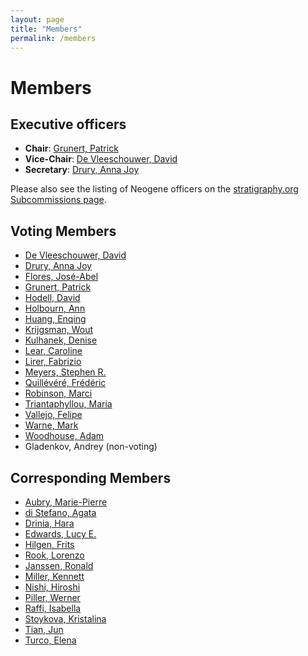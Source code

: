 ```yaml
---
layout: page
title: "Members"
permalink: /members
---
```

# Members

## Executive officers

* **Chair**: [Grunert, Patrick](mailto:pgrunert@uni-koeln.de)
* **Vice-Chair**: [De Vleeschouwer, David](mailto:ddevlees@uni-muenster.de)
* **Secretary**: [Drury, Anna Joy](mailto:a.j.drury@leicester.ac.uk)

Please also see the listing of Neogene officers on the [stratigraphy.org Subcommissions page](https://stratigraphy.org/subcommissions#neogene).

## Voting Members

* [De Vleeschouwer, David](mailto:ddevlees@uni-muenster.de)
* [Drury, Anna Joy](mailto:a.j.drury@leicester.ac.uk)
* [Flores, José-Abel](mailto:flores@usal.es)
* [Grunert, Patrick](mailto:pgrunert@uni-koeln.de)
* [Hodell, David](mailto:dah73@cam.ac.uk)
* [Holbourn, Ann](mailto:ann.holbourn@ifg.uni-kiel.de)
* [Huang, Enqing](mailto:ehuang@tongji.edu.cn)
* [Krijgsman, Wout](mailto:W.Krijgsman@uu.nl)
* [Kulhanek, Denise](mailto:denise.kulhanek@ifg.uni-kiel.de)
* [Lear, Caroline](mailto:LearC@cardiff.ac.uk)
* [Lirer, Fabrizio](mailto:fabrizio.lirer@uniroma1.it)
* [Meyers, Stephen R.](mailto:rmeyers2@wisc.edu)
* [Quillévéré, Frédéric](mailto:frederic.quillevere@univ-lyon1.fr)
* [Robinson, Marci](mailto:mmrobinson@usgs.gov)
* [Triantaphyllou, Maria](mailto:mtriant@geol.uoa.gr)
* [Vallejo, Felipe](mailto:diego.vallejo@ucaldas.edu.co)
* [Warne, Mark](mailto:mark.warne@deakin.edu.au)
* [Woodhouse, Adam](mailto:adam.woodhouse@bristol.ac.uk)
* Gladenkov, Andrey (non-voting)

## Corresponding Members

* [Aubry, Marie-Pierre](mailto:aubry@eps.rutgers.edu)
* [di Stefano, Agata](mailto:distefan@unict.it)
* [Drinia, Hara](mailto:cntrinia@geol.uoa.gr)
* [Edwards, Lucy E.](mailto:leedward@usgs.gov)
* [Hilgen, Frits](mailto:F.J.Hilgen@uu.nl)
* [Rook, Lorenzo](mailto:lorenzo.rook@unifi.it)
* [Janssen, Ronald](mailto:Ronald.Janssen@senckenberg.de)
* [Miller, Kennett](mailto:kgm@rutgers.edu)
* [Nishi, Hiroshi](mailto:hiroshi.nishi.b3@tohoku.ac.jp)
* [Piller, Werner](mailto:werner.piller@uni-graz.at)
* [Raffi, Isabella](mailto:raffi@unich.it)
* [Stoykova, Kristalina](mailto:stoykova@geology.bas.bg)
* [Tian, Jun](mailto:tianjun@tongji.edu.cn)
* [Turco, Elena](mailto:elena.turco@unipr.it)
